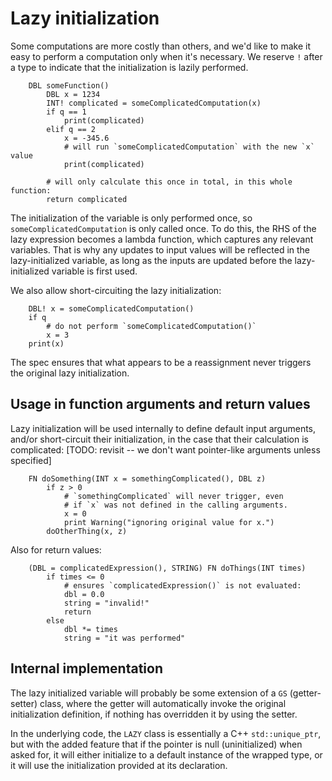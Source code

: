 # Lazy initialization

Some computations are more costly than others, and we'd like to
make it easy to perform a computation only when it's necessary.
We reserve `!` after a type to indicate that the initialization is lazily performed.

```
    DBL someFunction()
        DBL x = 1234
        INT! complicated = someComplicatedComputation(x)
        if q == 1
            print(complicated)
        elif q == 2
            x = -345.6
            # will run `someComplicatedComputation` with the new `x` value
            print(complicated)

        # will only calculate this once in total, in this whole function:
        return complicated
```

The initialization of the variable is only performed once, so
`someComplicatedComputation` is only called once.  To do this,
the RHS of the lazy expression becomes a lambda function, which
captures any relevant variables.  That is why any updates to 
input values will be reflected in the lazy-initialized variable,
as long as the inputs are updated before the lazy-initialized
variable is first used.

We also allow short-circuiting the lazy initialization:

```
    DBL! x = someComplicatedComputation()
    if q
        # do not perform `someComplicatedComputation()`
        x = 3
    print(x)
```

The spec ensures that what appears to be a reassignment never 
triggers the original lazy initialization.

## Usage in function arguments and return values

Lazy initialization will be used internally to define default
input arguments, and/or short-circuit their initialization,
in the case that their calculation is complicated:
[TODO: revisit -- we don't want pointer-like arguments unless specified]

```
    FN doSomething(INT x = somethingComplicated(), DBL z)
        if z > 0
            # `somethingComplicated` will never trigger, even
            # if `x` was not defined in the calling arguments.
            x = 0
            print Warning("ignoring original value for x.")
        doOtherThing(x, z)
```

Also for return values:

```
    (DBL = complicatedExpression(), STRING) FN doThings(INT times)
        if times <= 0
            # ensures `complicatedExpression()` is not evaluated:
            dbl = 0.0
            string = "invalid!"
            return
        else
            dbl *= times
            string = "it was performed"
```

## Internal implementation

The lazy initialized variable will probably be some extension
of a `GS` (getter-setter) class, where the getter will automatically
invoke the original initialization definition, if nothing has
overridden it by using the setter.

In the underlying code, the `LAZY` class is essentially a C++ `std::unique_ptr`,
but with the added feature that if the pointer is null (uninitialized) when asked for,
it will either initialize to a default instance of the wrapped type, or it will use
the initialization provided at its declaration.

